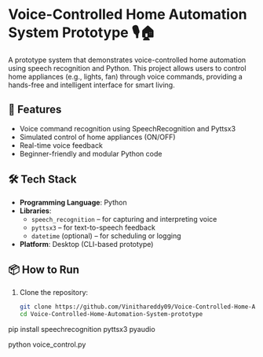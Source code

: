 # Voice-Controlled Home Automation System Prototype 🎙️🏠

A prototype system that demonstrates voice-controlled home automation using speech recognition and Python. This project allows users to control home appliances (e.g., lights, fan) through voice commands, providing a hands-free and intelligent interface for smart living.

## 🚀 Features

- Voice command recognition using SpeechRecognition and Pyttsx3
- Simulated control of home appliances (ON/OFF)
- Real-time voice feedback
- Beginner-friendly and modular Python code

## 🛠 Tech Stack

- **Programming Language**: Python
- **Libraries**: 
  - `speech_recognition` – for capturing and interpreting voice
  - `pyttsx3` – for text-to-speech feedback
  - `datetime` (optional) – for scheduling or logging
- **Platform**: Desktop (CLI-based prototype)

## 📦 How to Run

1. Clone the repository:
   ```bash
   git clone https://github.com/Vinithareddy09/Voice-Controlled-Home-Automation-System-prototype.git
   cd Voice-Controlled-Home-Automation-System-prototype
pip install speechrecognition pyttsx3 pyaudio

python voice_control.py
